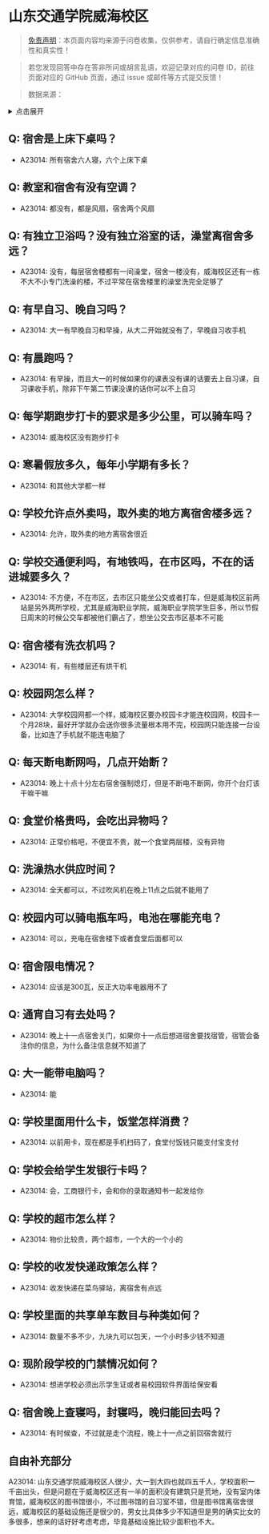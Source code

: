 # 山东交通学院威海校区

> [免责声明](https://colleges.chat/#_3)：本页面内容均来源于问卷收集，仅供参考，请自行确定信息准确性和真实性！

> 若您发现回答中存在答非所问或胡言乱语，欢迎记录对应的问卷 ID，前往页面对应的 GitHub 页面，通过 issue 或邮件等方式提交反馈！

> 数据来源：

<details><summary>点击展开</summary>
<ul>
<li>A23014: 匿名 (2024 年 06 月)</li>
</ul>
</details>

## Q: 宿舍是上床下桌吗？

- A23014: 所有宿舍六人寝，六个上床下桌

## Q: 教室和宿舍有没有空调？

- A23014: 都没有，都是风扇，宿舍两个风扇

## Q: 有独立卫浴吗？没有独立浴室的话，澡堂离宿舍多远？

- A23014: 没有，每层宿舍楼都有一间澡堂，宿舍一楼没有，威海校区还有一栋不大不小专门洗澡的楼，不过平常在宿舍楼里的澡堂洗完全足够了

## Q: 有早自习、晚自习吗？

- A23014: 大一有早晚自习和早操，从大二开始就没有了，早晚自习收手机

## Q: 有晨跑吗？

- A23014: 有早操，而且大一的时候如果你的课表没有课的话要去上自习课，自习课收手机，除非下午第二节课没课的话你可以不上自习

## Q: 每学期跑步打卡的要求是多少公里，可以骑车吗？

- A23014: 威海校区没有跑步打卡

## Q: 寒暑假放多久，每年小学期有多长？

- A23014: 和其他大学都一样

## Q: 学校允许点外卖吗，取外卖的地方离宿舍楼多远？

- A23014: 允许，取外卖的地方离宿舍很近

## Q: 学校交通便利吗，有地铁吗，在市区吗，不在的话进城要多久？

- A23014: 不方便，不在市区，去市区只能坐公交或者打车，但是威海校区前两站是另外两所学校，尤其是威海职业学院，威海职业学院学生巨多，所以节假日周末的时候公交车都被他们霸占了，想坐公交去市区基本不可能

## Q: 宿舍楼有洗衣机吗？

- A23014: 有，有些楼层还有烘干机

## Q: 校园网怎么样？

- A23014: 大学校园网都一个样，威海校区要办校园卡才能连校园网，校园卡一个月28块，最好开学就办会送你很多流量根本用不完，校园网只能连接一台设备，比如连了手机就不能连电脑了

## Q: 每天断电断网吗，几点开始断？

- A23014: 晚上十点十分左右宿舍强制熄灯，但是不断电不断网，你开个台灯该干嘛干嘛

## Q: 食堂价格贵吗，会吃出异物吗？

- A23014: 正常价格吧，不便宜不贵，就一个食堂两层楼，没有异物

## Q: 洗澡热水供应时间？

- A23014: 全天都可以，不过吹风机在晚上11点之后就不能用了

## Q: 校园内可以骑电瓶车吗，电池在哪能充电？

- A23014: 可以，充电在宿舍楼下或者食堂后面都可以

## Q: 宿舍限电情况？

- A23014: 应该是300瓦，反正大功率电器用不了

## Q: 通宵自习有去处吗？

- A23014: 晚上十一点宿舍关门，如果你十一点后想进宿舍要找宿管，宿管会备注你的信息，为什么备注信息就不知道了

## Q: 大一能带电脑吗？

- A23014: 能

## Q: 学校里面用什么卡，饭堂怎样消费？

- A23014: 以前用卡，现在都是手机扫码了，食堂付饭钱只能支付宝支付

## Q: 学校会给学生发银行卡吗？

- A23014: 会，工商银行卡，会和你的录取通知书一起发给你

## Q: 学校的超市怎么样？

- A23014: 物价比较贵，两个超市，一个大的一个小的

## Q: 学校的收发快递政策怎么样？

- A23014: 收发快递在菜鸟驿站，离宿舍有点远

## Q: 学校里面的共享单车数目与种类如何？

- A23014: 数量不多不少，九块九可以包天，一个小时多少钱不知道

## Q: 现阶段学校的门禁情况如何？

- A23014: 想进学校必须出示学生证或者易校园软件界面给保安看

## Q: 宿舍晚上查寝吗，封寝吗，晚归能回去吗？

- A23014: 有时候查，不过就是走个流程，晚上十一点之前回宿舍就行

## 自由补充部分

A23014: 山东交通学院威海校区人很少，大一到大四也就四五千人，学校面积一千亩出头，但是问题在于威海校区还有一半的面积没有建筑只是荒地，没有室内体育馆，威海校区的图书馆很小，不过图书馆的自习室不错，但是图书馆离宿舍很远，威海校区的基础设施还是很少的，男女比具体多少不知道但是男的确实比女的多很多，想来的话好好考虑考虑，毕竟基础设施比较少面积也不大。